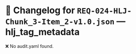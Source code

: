 # 📝 Changelog for `REQ-024-HLJ-Chunk_3-Item_2-v1.0.json` — **hlj_tag_metadata**

❌ No audit.yaml found.
